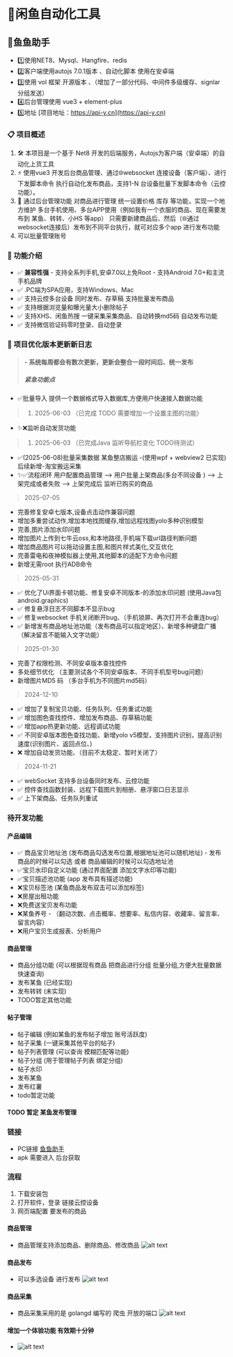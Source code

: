 # 🎯闲鱼自动化工具


## 🚀鱼鱼助手
- 1️⃣使用NET8、Mysql、Hangfire、redis
- 2️⃣客户端使用autojs 7.0.1版本 、自动化脚本 使用在安卓端
- 3️⃣使用 vol 框架 开源版本 、（增加了一部分代码、中间件多级缓存、signlar 分组发送）
- 4️⃣后台管理使用 vue3 + element-plus 
- 5️⃣地址 [项目地址：https://api-y.cn](https://api-y.cn)

### 📋 项目概述
1. 🛠️ 本项目是一个基于 Net8 开发的后端服务，Autojs为客户端（安卓端）的自动化上货工具
2. ⚡ 使用vue3 开发后台商品管理、通过🌐websocket 连接设备（客户端）、进行下发脚本命令 执行自动化发布商品，支持1-N 台设备批量下发脚本命令（云控功能）。
3. 🔧 通过后台管理功能 对商品进行管理 统一设置价格 库存 等功能，实现一个地方维护 多台手机使用、多台APP使用（例如我有一个衣服的商品、现在需要发布到 某鱼、转转、小HS 等app） 只需要新建商品后、然后（🌐通过websocket连接后）发布到不同平台执行，就可对应多个app 进行发布功能
4. 可以批量管理账号

### 🎯 功能介绍

- ✅ **兼容性强** - 支持全系列手机,安卓7.0以上免Root - 支持Android 7.0+和主流手机品牌
- ✅ .PC端为SPA应用，支持Windows、Mac
- ✅ 支持云控多台设备 同时发布、存草稿 支持批量发布商品
- ✅ 支持根据浏览量和曝光量大小删除帖子
- ✅ 支持XHS、闲鱼热搜 一键采集采集商品、自动转换md5码 自动发布功能
- ✅ 支持微信验证码零时登录、自动登录


### 📌 项目优化版本更新新日志
> #### - 系统每周都会有数次更新，更新会整合一段时间后、统一发布
> 
> ##### 紧急功能点
> 
- ✅批量导入 提供一个数据格式导入数据库,方便用户快速接入数据功能 
> 1. 2025-06-03 （已完成 TODO 需要增加一个设置主图的功能）
- ✨❌监听自动发货功能 
> 1. 2025-06-03 （已完成Java 监听导航栏变化 TODO待测试）
- ✅(2025-06-08)批量采集数据 某鱼整店搬运 -(使用wpf + webview2 已实现) 后续新增-淘宝搬运采集
- ✨✅流程闭环 用户配置商品管理 --> 用户批量上架商品(多台不同设备 ) --> 上架完成或者失败 --> 上架完成后 监听已购买的商品

> 2025-07-05
- 完善修复安卓七版本,设备点击动作兼容问题
- 增加多重尝试动作,增加本地找图缓存,增加远程找图yolo多种识别模型
- 完善,图片添加水印问题
- 增加图片上传到七牛云oss,和本地路径,手机端下载url路径判断问题
- 增加商品图片可以拖动设置主图,和图片样式美化,交互优化
- 完善雷电和夜神模拟器上使用,其他脚本的适配下方命令问题
- 新增无需root 执行ADB命令

> 2025-05-31
- ✅ 优化了Ui界面卡顿功能、修复安卓不同版本-的添加水印问题 (使用Java包android.graphics)
- ✅ 修复悬浮日志不同脚本不显示bug
- ✅ 修复websocket 手机关闭断开bug、（手机锁屏、再次打开不会重连bug）
- ✅ 新增发布商品地址池功能（发布商品可以指定地区）、新增多种键盘广播（解决留言不能输入文字功能）

> 2025-01-30
- 完善了权限检测、不同安卓版本查找控件
- 多处细节优化 （主要测试各个不同安卓版本、不同手机型号bug问题）
- 新增图片MD5 码 （多台手机为不同图片md5码）


> 2024-12-10
- ✅ 增加了复制宝贝功能、任务队列、任务重试功能
- ✅ 增加图色查找控件、增加发布商品、存草稿功能
- ✅ 增加app热更新功能、远程调试功能
- ✅ 不同安卓版本图色查找功能、新增yolo v5模型，支持图片识别，提高识别速度(识别图片、返回点位、)
- ❌ 增加自动发货功能、（目前不太稳定、暂时关闭了）


> 2024-11-21
- ✅ webSocket 支持多台设备同时发布、云控功能
- ✅ 控件查找函数封装、远程下载图片到相册、悬浮窗口日志显示
- ✅ 上下架商品、任务队列重试





### 待开发功能
#### 产品编辑
- ✅ 商品宝贝地址池 (发布商品勾选发布位置,根据地址池可以随机地址) - 发布商品的时候可以勾选 或者 商品编辑的时候可以勾选地址池
- ✅宝贝水印自定义功能 (通过界面配置 添加文字水印等功能)
- ✅宝贝描述池功能 (app 发布具有描述功能)
- ❌宝贝标签池 (某鱼商品发布双击可以添加标签)
- ❌房屋出租功能
- ❌免费送宝贝发布功能
- ❌某鱼养号 - （翻动次数、点击概率、想要率、私信内容、收藏率、留言率、留言内容）
- ❌用户宝贝生成报表、分析用户


#### 商品管理

- 商品分组功能 (可以根据现有商品 把商品进行分组 批量分组,方便大批量数据 快速查询)
- 发布某鱼 (已经实现)
- 发布转转 (未实现)
- TODO暂定其他功能

#### 帖子管理

- 帖子编辑 (例如某鱼的发布帖子增加 账号活跃度)
- 帖子采集 (一键采集其他平台的帖子)
- 帖子列表管理 (可以查询 模糊匹配等功能)
- 帖子分组 (用于管理帖子列表 绑定分组)
- 帖子水印 
- 发布某鱼
- 发布红薯
- todo暂定功能

#### TODO 暂定 某鱼发布管理



### 链接
- PC链接 [鱼鱼助手](https://api-y.cn/#/)
- apk 需要进入 后台获取


### 流程
1. 下载安装包
2. 打开软件，登录 链接云控设备
3. 网页端配置 要发布的商品 

#### 商品管理
- 商品管理支持添加商品、删除商品、修改商品
![alt text](image-1.png)

#### 商品发布
- 可以多选设备 进行发布
![alt text](image-4.png)

#### 商品采集
- 商品采集采用的是 golangd 编写的 爬虫 开放的端口
![alt text](image-3.png)


#### 增加一个体验功能 有效期十分钟
- ![alt text](image.png)
